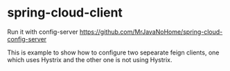 # spring-cloud-client

Run it with config-server https://github.com/MrJavaNoHome/spring-cloud-config-server

This is example to show how to configure two sepearate feign clients, one which uses Hystrix and the other one is not using Hystrix.
